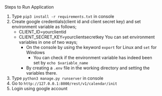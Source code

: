 Steps to Run Application
1. Type `pip3 install -r requirements.txt` in console 
2. Create google credentials(client id and client secret key) and set environment variable as follows;
    - CLIENT_ID=yourclientid
    - CLIENT_SECRET_KEY=yourclientsecretkey
    You can set environment variables in one of two ways;
        - On the console by using the keyword `export` for Linux and `set` for Windows
            - You can check if the environment variable has indeed been set by `echo $variable_name`
        - By creating a `.env` file in the working directory and setting the variables there.
3. Type ```python3 manage.py runserver``` in console 
4. Go to `http://127.0.0.1:8000/rest/v1/calendar/init`
5. Login using google account